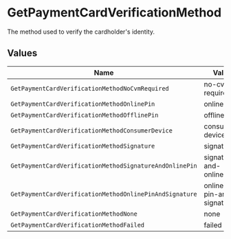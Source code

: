 # GetPaymentCardVerificationMethod

The method used to verify the cardholder's identity.


## Values

| Name                                                    | Value                                                   |
| ------------------------------------------------------- | ------------------------------------------------------- |
| `GetPaymentCardVerificationMethodNoCvmRequired`         | no-cvm-required                                         |
| `GetPaymentCardVerificationMethodOnlinePin`             | online-pin                                              |
| `GetPaymentCardVerificationMethodOfflinePin`            | offline-pin                                             |
| `GetPaymentCardVerificationMethodConsumerDevice`        | consumer-device                                         |
| `GetPaymentCardVerificationMethodSignature`             | signature                                               |
| `GetPaymentCardVerificationMethodSignatureAndOnlinePin` | signature-and-online-pin                                |
| `GetPaymentCardVerificationMethodOnlinePinAndSignature` | online-pin-and-signature                                |
| `GetPaymentCardVerificationMethodNone`                  | none                                                    |
| `GetPaymentCardVerificationMethodFailed`                | failed                                                  |